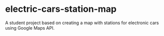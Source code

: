 # electric-cars-station-map
A student project based on creating a map with stations for electronic cars using Google Maps API.
